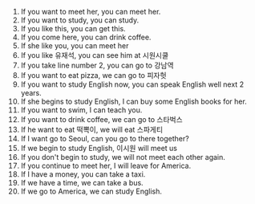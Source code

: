 1. If you want to meet her, you can meet her.
2. If you want to study, you can study.
3. If you like this, you can get this.
4. If you come here, you can drink coffee.
5. If she like you, you can meet her
6. If you like 유재석, you can see him at 시원시쿨
7. If you take line number 2, you can go to 강남역
8. If you want to eat pizza, we can go to 피자헛
9. If you want to study English now, you can speak English well next 2 years.
10. If she begins to study English, I can buy some English books for her.
11. If you want to swim, I can teach you.
12. If you want to drink coffee, we can go to 스타벅스
13. If he want to eat 떡뽁이, we will eat 스파게티
14. If I want go to Seoul, can you go to there together?
15. If we begin to study English, 이시원 will meet us
16. If you don't begin to study, we will not meet each other again.
17. If you continue to meet her, I will leave for America.
18. If I have a money, you can take a taxi.
19. If we have a time, we can take a bus.
20. If we go to America, we can study English.
